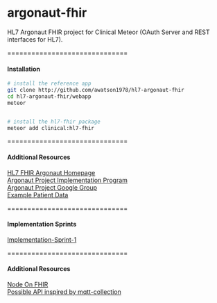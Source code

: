 # argonaut-fhir
HL7 Argonaut FHIR project for Clinical Meteor (OAuth Server and REST interfaces for HL7).

==============================
#### Installation  

````bash
# install the reference app
git clone http://github.com/awatson1978/hl7-argonaut-fhir
cd hl7-argonaut-fhir/webapp
meteor


# install the hl7-fhir package
meteor add clinical:hl7-fhir
````


==============================
#### Additional Resources

[HL7 FHIR Argonaut Homepage](http://argonautwiki.hl7.org/index.php?title=Main_Page)  
[Argonaut Project Implementation Program](http://www.hl7.org/documentcenter/public_temp_5CA28742-1C23-BA17-0CDCC42B408067A3/wg/argonaut/Argonaut%20Implementation%20Program%20Kickoff-24%20Feb%202015-v3.pdf)  
[Argonaut Project Google Group](https://groups.google.com/forum/#!forum/argonaut-project)  
[Example Patient Data](http://hl7-fhir.github.io/overview-dev.html)  


==============================
#### Implementation Sprints  

[Implementation-Sprint-1](https://github.com/argonautproject/implementation-program/wiki/Implementation-Sprint-1)  

==============================
#### Additional Resources

[Node On FHIR](https://github.com/medcafe/NodeOnFHIR)  
[Possible API inspired by mqtt-collection](https://atmospherejs.com/perak/mqtt-collection)  
